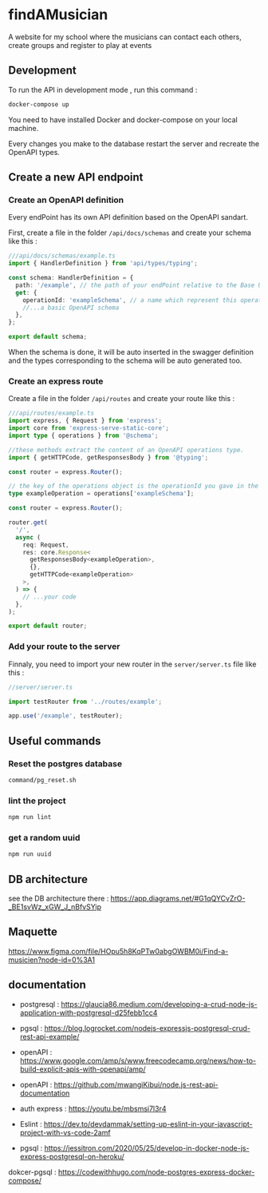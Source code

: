 # findAMusician

A website for my school where the musicians can contact each others, create
groups and register to play at events

## Development

To run the API in development mode , run this command :

```bash
docker-compose up
```

You need to have installed Docker and docker-compose on your local machine.

Every changes you make to the database restart the server and recreate the
OpenAPI types.

## Create a new API endpoint

### Create an OpenAPI definition

Every endPoint has its own API definition based on the OpenAPI sandart.

First, create a file in the folder `/api/docs/schemas` and create your schema
like this :

```ts
///api/docs/schemas/example.ts
import { HandlerDefinition } from 'api/types/typing';

const schema: HandlerDefinition = {
  path: '/example', // the path of your endPoint relative to the Base URL of the application
  get: {
    operationId: 'exampleSchema', // a name which represent this operation
    //...a basic OpenAPI schema
  },
};

export default schema;
```

When the schema is done, it will be auto inserted in the swagger definition and
the types corresponding to the schema will be auto generated too.

### Create an express route

Create a file in the folder `/api/routes` and create your route like this :

```ts
///api/routes/example.ts
import express, { Request } from 'express';
import core from 'express-serve-static-core';
import type { operations } from '@schema';

//these methods extract the content of an OpenAPI operations type.
import { getHTTPCode, getResponsesBody } from '@typing';

const router = express.Router();

// the key of the operations object is the operationId you gave in the OpenAPI definition
type exampleOperation = operations['exampleSchema'];

const router = express.Router();

router.get(
  '/',
  async (
    req: Request,
    res: core.Response<
      getResponsesBody<exampleOperation>,
      {},
      getHTTPCode<exampleOperation>
    >,
  ) => {
    // ...your code
  },
);

export default router;
```

### Add your route to the server

Finnaly, you need to import your new router in the `server/server.ts` file like
this :

```ts
//server/server.ts

import testRouter from '../routes/example';

app.use('/example', testRouter);
```

## Useful commands

### Reset the postgres database

```bash
command/pg_reset.sh
```

### lint the project

```bash
npm run lint
```

### get a random uuid

```bash
npm run uuid
```

## DB architecture

see the DB architecture there :
https://app.diagrams.net/#G1qQYCvZrO-_BE1svWz_xGW_J_nBfvSYip

## Maquette

https://www.figma.com/file/HOpu5h8KqPTw0abgOWBM0i/Find-a-musicien?node-id=0%3A1

## documentation

- postgresql :
  https://glaucia86.medium.com/developing-a-crud-node-js-application-with-postgresql-d25febb1cc4

- pgsql :
  https://blog.logrocket.com/nodejs-expressjs-postgresql-crud-rest-api-example/

- openAPI :
  https://www.google.com/amp/s/www.freecodecamp.org/news/how-to-build-explicit-apis-with-openapi/amp/

- openAPI : https://github.com/mwangiKibui/node.js-rest-api-documentation

- auth express : https://youtu.be/mbsmsi7l3r4

- Eslint :
  https://dev.to/devdammak/setting-up-eslint-in-your-javascript-project-with-vs-code-2amf

- pgsql :
  https://jessitron.com/2020/05/25/develop-in-docker-node-js-express-postgresql-on-heroku/

dokcer-pgsql : https://codewithhugo.com/node-postgres-express-docker-compose/
